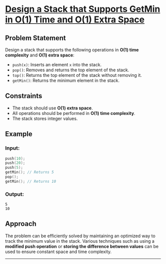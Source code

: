 # [Design a Stack that Supports GetMin in O(1) Time and O(1) Extra Space](https://www.naukri.com/code360/problems/design-a-stack-that-supports-getmin-in-o-1-time-and-o-1-extra-space_842465)

## Problem Statement
Design a stack that supports the following operations in **O(1) time complexity** and **O(1) extra space**:

- `push(x)`: Inserts an element `x` into the stack.
- `pop()`: Removes and returns the top element of the stack.
- `top()`: Returns the top element of the stack without removing it.
- `getMin()`: Returns the minimum element in the stack.

## Constraints
- The stack should use **O(1) extra space**.
- All operations should be performed in **O(1) time complexity**.
- The stack stores integer values.

## Example
### **Input:**
```cpp
push(10);
push(20);
push(5);
getMin(); // Returns 5
pop();
getMin(); // Returns 10
```
### **Output:**
```
5
10
```

## Approach
The problem can be efficiently solved by maintaining an optimized way to track the minimum value in the stack. Various techniques such as using a **modified push operation** or **storing the difference between values** can be used to ensure constant space and time complexity.

---

